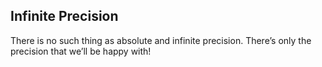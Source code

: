 Infinite Precision
--
There is no such thing as absolute and infinite precision. There’s only the precision that we’ll be happy with!